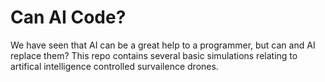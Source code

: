 # Can AI Code?

We have seen that AI can be a great help to a programmer, but can and AI replace them? This repo contains several basic simulations relating to artifical intelligence controlled survailence drones.
